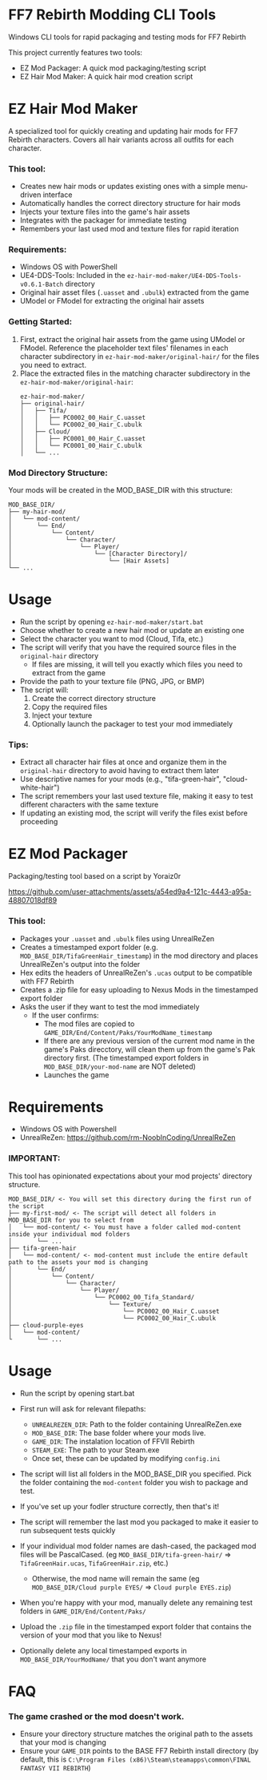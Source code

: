 # FF7 Rebirth Modding CLI Tools

Windows CLI tools for rapid packaging and testing mods for FF7 Rebirth

This project currently features two tools:

- EZ Mod Packager: A quick mod packaging/testing script
- EZ Hair Mod Maker: A quick hair mod creation script

# EZ Hair Mod Maker

A specialized tool for quickly creating and updating hair mods for FF7 Rebirth
characters. Covers all hair variants across all outfits for each character.

### This tool:

- Creates new hair mods or updates existing ones with a simple menu-driven
  interface
- Automatically handles the correct directory structure for hair mods
- Injects your texture files into the game's hair assets
- Integrates with the packager for immediate testing
- Remembers your last used mod and texture files for rapid iteration

### Requirements:

- Windows OS with PowerShell
- UE4-DDS-Tools: Included in the `ez-hair-mod-maker/UE4-DDS-Tools-v0.6.1-Batch`
  directory
- Original hair asset files (`.uasset` and `.ubulk`) extracted from the game
- UModel or FModel for extracting the original hair assets

### Getting Started:

1. First, extract the original hair assets from the game using UModel or FModel.
   Reference the placeholder text files' filenames in each character
   subdirectory in `ez-hair-mod-maker/original-hair/` for the files you need to
   extract.
2. Place the extracted files in the matching character subdirectory in the
   `ez-hair-mod-maker/original-hair`:
   ```
   ez-hair-mod-maker/
   ├── original-hair/
   │   ├── Tifa/
   │   │   ├── PC0002_00_Hair_C.uasset
   │   │   └── PC0002_00_Hair_C.ubulk
   │   ├── Cloud/
   │   │   ├── PC0001_00_Hair_C.uasset
   │   │   └── PC0001_00_Hair_C.ubulk
   │   └── ...
   ```

### Mod Directory Structure:

Your mods will be created in the MOD_BASE_DIR with this structure:

```
MOD_BASE_DIR/
├── my-hair-mod/
│   └── mod-content/
│       └── End/
│           └── Content/
│               └── Character/
│                   └── Player/
│                       └── [Character Directory]/
│                           └── [Hair Assets]
└── ...
```

# Usage

- Run the script by opening `ez-hair-mod-maker/start.bat`
- Choose whether to create a new hair mod or update an existing one
- Select the character you want to mod (Cloud, Tifa, etc.)
- The script will verify that you have the required source files in the
  `original-hair` directory
  - If files are missing, it will tell you exactly which files you need to
    extract from the game
- Provide the path to your texture file (PNG, JPG, or BMP)
- The script will:
  1. Create the correct directory structure
  2. Copy the required files
  3. Inject your texture
  4. Optionally launch the packager to test your mod immediately

### Tips:

- Extract all character hair files at once and organize them in the
  `original-hair` directory to avoid having to extract them later
- Use descriptive names for your mods (e.g., "tifa-green-hair",
  "cloud-white-hair")
- The script remembers your last used texture file, making it easy to test
  different characters with the same texture
- If updating an existing mod, the script will verify the files exist before
  proceeding

# EZ Mod Packager

Packaging/testing tool based on a script by Yoraiz0r

https://github.com/user-attachments/assets/a54ed9a4-121c-4443-a95a-48807018df89

### This tool:

- Packages your `.uasset` and `.ubulk` files using UnrealReZen
- Creates a timestamped export folder (e.g.
  `MOD_BASE_DIR/TifaGreenHair_timestamp`) in the mod directory and places
  UnrealReZen's output into the folder
- Hex edits the headers of UnrealReZen's `.ucas` output to be compatible with
  FF7 Rebirth
- Creates a .zip file for easy uploading to Nexus Mods in the timestamped export
  folder
- Asks the user if they want to test the mod immediately
  - If the user confirms:
    - The mod files are copied to
      `GAME_DIR/End/Content/Paks/YourModName_timestamp`
    - If there are any previous version of the current mod name in the game's
      Paks direcctory, will clean them up from the game's Pak directory first.
      (The timestamped export folders in `MOD_BASE_DIR/your-mod-name` are NOT
      deleted)
    - Launches the game

# Requirements

- Windows OS with Powershell
- UnrealReZen: https://github.com/rm-NoobInCoding/UnrealReZen

### IMPORTANT:

This tool has opinionated expectations about your mod projects' directory
structure.

```
MOD_BASE_DIR/ <- You will set this directory during the first run of the script
├── my-first-mod/ <- The script will detect all folders in MOD_BASE_DIR for you to select from
│   └── mod-content/ <- You must have a folder called mod-content inside your individual mod folders
│       └── ...
├── tifa-green-hair
│   └── mod-content/ <- mod-content must include the entire default path to the assets your mod is changing
│       └── End/
│           └── Content/
│               └── Character/
│                   └── Player/
│                       └── PC0002_00_Tifa_Standard/
│                           └── Texture/
│                               └── PC0002_00_Hair_C.uasset
│                               └── PC0002_00_Hair_C.ubulk
├── cloud-purple-eyes
│   └── mod-content/
└       └── ...
```

# Usage

- Run the script by opening start.bat

- First run will ask for relevant filepaths:

  - `UNREALREZEN_DIR`: Path to the folder containing UnrealReZen.exe
  - `MOD_BASE_DIR`: The base folder where your mods live.
  - `GAME_DIR`: The instalation location of FFVII Rebirth
  - `STEAM_EXE`: The path to your Steam.exe
  - Once set, these can be updated by modifying `config.ini`

- The script will list all folders in the MOD_BASE_DIR you specified. Pick the
  folder containing the `mod-content` folder you wish to package and test.
- If you've set up your fodler structure correctly, then that's it!
- The script will remember the last mod you packaged to make it easier to run
  subsequent tests quickly
- If your individual mod folder names are dash-cased, the packaged mod files
  will be PascalCased. (eg `MOD_BASE_DIR/tifa-green-hair/` =>
  `TifaGreenHair.ucas`, `TifaGreenHair.zip`, etc.)

  - Otherwise, the mod name will remain the same (eg
    `MOD_BASE_DIR/Cloud purple EYES/` => `Cloud purple EYES.zip`)

- When you're happy with your mod, manually delete any remaining test folders in
  `GAME_DIR/End/Content/Paks/`
- Upload the `.zip` file in the timestamped export folder that contains the
  version of your mod that you like to Nexus!
- Optionally delete any local timestamped exports in `MOD_BASE_DIR/YourModName/`
  that you don't want anymore

# FAQ

### The game crashed or the mod doesn't work.

- Ensure your directory structure matches the original path to the assets that
  your mod is changing
- Ensure your `GAME_DIR` points to the BASE FF7 Rebirth install directory (by
  default, this is
  `C:\Program Files (x86)\Steam\steamapps\common\FINAL FANTASY VII REBIRTH`)
